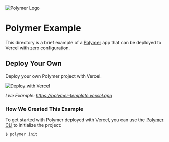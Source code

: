 ![Polymer Logo](https://github.com/khulnasoft/devkit/blob/main/packages/frameworks/logos/polymer.svg)

# Polymer Example

This directory is a brief example of a [Polymer](https://www.polymer-project.org/) app that can be deployed to Vercel with zero configuration.

## Deploy Your Own

Deploy your own Polymer project with Vercel.

[![Deploy with Vercel](https://vercel.com/button)](https://vercel.com/new/clone?repository-url=https://github.com/khulnasoft/devkit/tree/main/examples/polymer&template=polymer)

_Live Example: https://polymer-template.vercel.app_

### How We Created This Example

To get started with Polymer deployed with Vercel, you can use the [Polymer CLI](https://polymer-library.polymer-project.org/3.0/docs/tools/polymer-cli) to initialize the project:

```shell
$ polymer init
```
